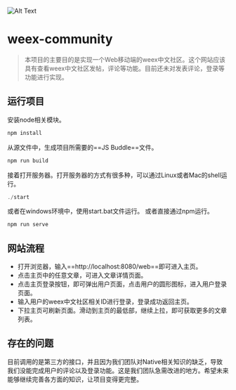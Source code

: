 ![Alt Text](http://gw.alicdn.com/tps/i2/TB1DpsmMpXXXXabaXXX20ySQVXX-512-512.png_400x400.jpg)
# weex-community

> 本项目的主要目的是实现一个Web移动端的weex中文社区。这个网站应该具有查看weex中文社区发帖，评论等功能。目前还未对发表评论，登录等功能进行实现。

## 运行项目
安装node相关模块。
```javascript
npm install
```
从源文件中，生成项目所需要的==JS Buddle==文件。
```javascript
npm run build
```
接着打开服务器。打开服务器的方式有很多种，可以通过Linux或者Mac的shell运行。
```javascript
./start
```
或者在windows环境中，使用start.bat文件运行。
或者直接通过npm运行。
```javascript
npm run serve
```
## 网站流程
- 打开浏览器，输入==http://localhost:8080/web==即可进入主页。
- 点击主页中的任意文章，可进入文章详情页面。
- 点击主页登录按钮，即可弹出用户页面，点击用户的圆形图标，进入用户登录页面。
- 输入用户的weex中文社区相关ID进行登录，登录成功返回主页。
- 下拉主页可刷新页面。滑动到主页的最低部，继续上拉，即可获取更多的文章列表。

## 存在的问题
目前调用的是第三方的接口，并且因为我们团队对Native相关知识的缺乏，导致我们没能完成用户的评论以及登录功能。这是我们团队急需改进的地方。希望未来能够继续完善各方面的知识，让项目变得更完整。
